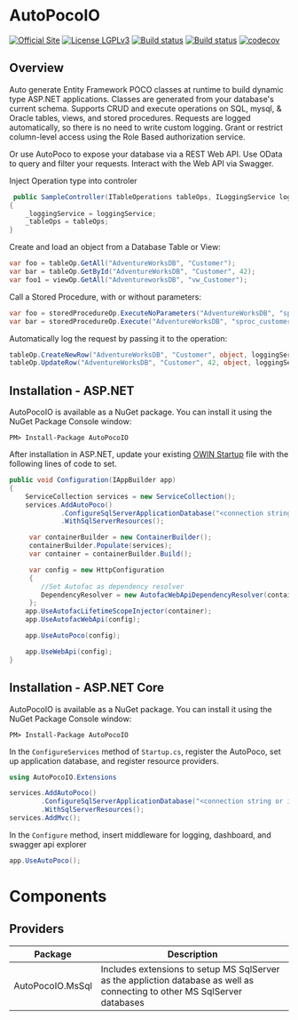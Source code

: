 # AutoPocoIO

[![Official Site](https://img.shields.io/badge/site-autopoco.io-blue.svg)](http://autopoco.io) [![License LGPLv3](https://img.shields.io/badge/license-LGPLv3-green.svg)](http://www.gnu.org/licenses/lgpl-3.0.html) [![Build status](https://ci.appveyor.com/api/projects/status/4qe1ffp77uaecy29/branch/master?svg=true&passingText=Master%20Passed&pendingText=Master%Building&failingText=Master%20Failed)](https://ci.appveyor.com/project/autopocoio/autopocoio/branch/master) [![Build status](https://ci.appveyor.com/api/projects/status/4qe1ffp77uaecy29/branch/dev?svg=true&passingText=Dev%20Passed&pendingText=Dev%Building&failingText=Dev%20Failed)](https://ci.appveyor.com/project/autopocoio/autopocoio/branch/dev) [![codecov](https://codecov.io/gh/AutoPocoIO/AutoPocoIO/branch/dev/graph/badge.svg)](https://codecov.io/gh/AutoPocoIO/AutoPocoIO)

## Overview
Auto generate Entity Framework POCO classes at runtime to build dynamic type ASP.NET applications. Classes are generated from your database's current schema. Supports CRUD and execute operations on SQL, mysql, & Oracle tables, views, and stored procedures. Requests are logged automatically, so there is no need to write custom logging. Grant or restrict column-level access using the Role Based authorization service.

Or use AutoPoco to expose your database via a REST Web API. Use OData to query and filter your requests. Interact with the Web API via Swagger.

Inject Operation type into controler
```csharp
 public SampleController(ITableOperations tableOps, ILoggingService loggingService)
{
    _loggingService = loggingService;
    _tableOps = tableOps;
}
```

Create and load an object from a Database Table or View:
```csharp
var foo = tableOp.GetAll("AdventureWorksDB", "Customer");
var bar = tableOp.GetById("AdventureWorksDB", "Customer", 42);
var foo1 = viewOp.GetAll("AdventureworksDB", "vw_Customer");
```
Call a Stored Procedure, with or without parameters:
```csharp
var foo = storedProcedureOp.ExecuteNoParameters("AdventureWorksDB", "sproc_Customers");
var bar = storedProcedureOp.Execute("AdventureWorksDB", "sproc_customer", "'id':1");
```
Automatically log the request by passing it to the operation:
```csharp
tableOp.CreateNewRow("AdventureWorksDB", "Customer", object, loggingService);
tableOp.UpdateRow("AdventureWorksDB", "Customer", 42, object, loggingService);
```

## Installation - ASP.NET
AutoPocoIO is available as a NuGet package. You can install it using the NuGet Package Console window:

```
PM> Install-Package AutoPocoIO
```
After installation in ASP.NET, update your existing [OWIN Startup](http://www.asp.net/aspnet/overview/owin-and-katana/owin-startup-class-detection) file with the following lines of code to set.

```csharp
public void Configuration(IAppBuilder app)
{
    ServiceCollection services = new ServiceCollection();
    services.AddAutoPoco()
             .ConfigureSqlServerApplicationDatabase("<connection string or its name>")
             .WithSqlServerResources();

     var containerBuilder = new ContainerBuilder();
     containerBuilder.Populate(services);
     var container = containerBuilder.Build();

     var config = new HttpConfiguration
     {
        //Set Autofac as dependency resolver
        DependencyResolver = new AutofacWebApiDependencyResolver(container)
     };
    app.UseAutofacLifetimeScopeInjector(container);
    app.UseAutofacWebApi(config);

    app.UseAutoPoco(config);

    app.UseWebApi(config); 
}
```
## Installation - ASP.NET Core
AutoPocoIO is available as a NuGet package. You can install it using the NuGet Package Console window:

```
PM> Install-Package AutoPocoIO
```
 In the `ConfigureServices` method of `Startup.cs`, register the AutoPoco, set up application database, and register resource providers.

```csharp
using AutoPocoIO.Extensions
```

```csharp
services.AddAutoPoco()
        .ConfigureSqlServerApplicationDatabase("<connection string or its name>")
        .WithSqlServerResources();
services.AddMvc();
```
In the `Configure` method, insert middleware for logging, dashboard, and swagger api explorer

```csharp
app.UseAutoPoco();
```

# Components #
## Providers ##
|Package|Description|
|---------|-----------|
|AutoPocoIO.MsSql|Includes extensions to setup MS SqlServer as the appliction database as well as connecting to other MS SqlServer databases|
